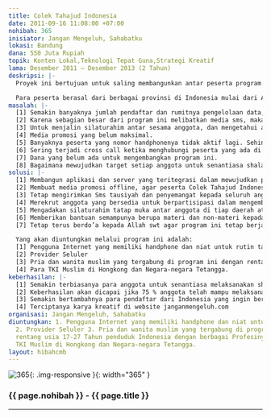 ```yaml
---
title: Colek Tahajud Indonesia
date: 2011-09-16 11:08:00 +07:00
nohibah: 365
inisiator: Jangan Mengeluh, Sahabatku
lokasi: Bandung
dana: 550 Juta Rupiah
topik: Konten Lokal,Teknologi Tepat Guna,Strategi Kreatif
lama: Desember 2011 – Desember 2013 (2 Tahun)
deskripsi: |-
  Proyek ini bertujuan untuk saling membangunkan antar peserta program Colek Tahajud Indonesia dalam melaksanakan shalat tahajud dengan cara saling me-missed call. Program ini telah berjalan sejak Desember 2010 dengan jumlah pendaftar ratusan orang hingga September 2011.

  Para peserta berasal dari berbagai provinsi di Indonesia mulai dari Aceh hingga Merauke. Bahkan beberapa peserta berdomisili di luar negeri. Diantaranya adalah, Malaysia, Hongkong, Taiwan, Kazakshtan, dan Arab Saudi. Hongkong salah satu daerah luar negeri yang memiliki peserta Colek Tahajud Indonesia yang lebih banyak dari yang lain.
masalah: |-
  [1] Semakin banyaknya jumlah pendaftar dan rumitnya pengelolaan data, dibutuhkan aplikasi yang dapat mengatasi masalah tersebut.
  [2] Karena sebagian besar dari program ini melibatkan media sms, maka diperlukan aplikasi dan media yang terintegrasi dengan SMS Gateway.
  [3] Untuk menjalin silaturahim antar sesama anggota, dan mengetahui anggota lain yang di-missed call dan me-missed call, maka diperlukan aplikasi yang ada di point sebelumnya terintegrasi dengan Jejaring Sosial khusus komunitas Colek Tahajud Indonesia.
  [4] Media promosi yang belum maksimal.
  [5] Banyaknya peserta yang nomor handphonenya tidak aktif lagi. Sehingga perlu update data dari peserta tersebut.
  [6] Sering terjadi cross call ketika menghubungi peserta yang ada di luar Indonesia. Sehingga nomor yang dituju beralih ke orang lain yang tak dikenal. Maka dari itu, dibutuhkan Asisten CTI khusus untuk Negara tertentu.
  [7] Dana yang belum ada untuk mengembangkan program ini.
  [8] Bagaimana mewujudkan target setiap anggota untuk senantiasa shalat tahajud minimal seminggu sekali dan tidak bosan?
solusi: |-
  [1] Membangun aplikasi dan server yang teritegrasi dalam mewujudkan program Colek Tahajud Indonesia yang lebih efisien dan efektif.
  [2] Membuat media promosi offline, agar peserta Colek Tahajud Indonesia tidak hanya dari kalangan pengguna aktif Internet dan Facebook.
  [3] Tetap mengirimkan Sms tausiyah dan penyemangat kepada seluruh anggota.
  [4] Merekrut anggota yang bersedia untuk berpartisipasi dalam mengembangkan kreatifitas multimedia untuk website www.janganmengeluh.com
  [5] Mengadakan silaturahim tatap muka antar anggota di tiap daerah atau mengadakan seminar gratis tentang Dahsyatnya Shalat Tahajud di berbagai kota di Indonesia.
  [6] Memberikan bantuan semampunya berupa materi dan non-materi kepada anak yatim dan orang-orang yang membutuhkan bantuan.
  [7] Tetap terus berdo’a kepada Allah swt agar program ini tetap berjalan kedepannya sehingga dapat memberikan manfaat untuk masyarakat Indonesia.

  Yang akan diuntungkan melalui program ini adalah:
  [1] Pengguna Internet yang memiliki handphone dan niat untuk rutin tahajud.
  [2] Provider Seluler
  [3] Pria dan wanita muslim yang tergabung di program ini dengan rentang usia 17-27 Tahun penduduk Indonesia dengan berbagai Profesinya.
  [4] Para TKI Muslim di Hongkong dan Negara-negara Tetangga.
keberhasilan: |-
  [1] Semakin terbiasanya para anggota untuk senantiasa melaksanakan shalat tahajud dan membangunkan anggota yang lainnya.
  [2] Keberhasilan akan dicapai jika 75 % anggota telah mampu melaksanakan shalat tahajud dengan rutin minimal seminggu sekali.
  [3] Semakin bertambahnya para pendaftar dari Indonesia yang ingin bergabung di program Colek Tahajud Indonesia ini.
  [4] Terciptanya karya kreatif di website janganmengeluh.com
organisasi: Jangan Mengeluh, Sahabatku
diuntungkan: 1. Pengguna Internet yang memiliki handphone dan niat untuk rutin tahajud.
  2. Provider Seluler 3. Pria dan wanita muslim yang tergabung di program ini dengan
  rentang usia 17-27 Tahun penduduk Indonesia dengan berbagai Profesinya. 4. Para
  TKI Muslim di Hongkong dan Negara-negara Tetangga.
layout: hibahcmb
---
```


![365](/static/img/hibahcmb/365.png){: .img-responsive }{: width="365" }

### {{ page.nohibah }} - {{ page.title }}

---
